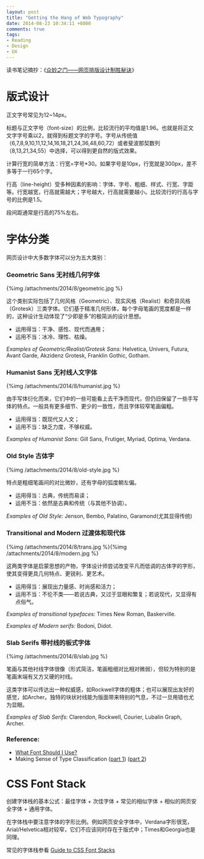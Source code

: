 ```yaml
---
layout: post
title: "Getting the Hang of Web Typography"
date: 2014-08-23 10:34:11 +0800
comments: true
tags:
- Reading
- Design
- UX 
---
```


读书笔记摘抄：《[众妙之门——网页排版设计制胜秘诀](http://book.douban.com/subject/25741532/)》

# 版式设计

正文字号常见为12~14px。

标题与正文字号（font-size）的比例，比较流行的平均值是1.96。也就是将正文文字字号乘以2，就得到标题文字的字号。字号从传统值（6,7,8,9,10,11,12,14,16,18,21,24,36,48,60,72）或者斐波那契数列（8,13,21,34,55）中选择，可以得到更自然的版式效果。

计算行宽的简单方法：行宽=字号*30。如果字号是10px，行宽就是300px，差不多等于一行65个字。

行高（line-height）受多种因素的影响：字体、字号、粗细、样式、行宽、字距等。行宽越宽，行高就需越大；字号越大，行高就需要越小。比较流行的行高与字号的比例是1.5。

段间距通常是行高的75%左右。

# 字体分类

网页设计中大多数字体可以分为五大类别：

### Geometric Sans 无衬线几何字体 

{%img /attachments/2014/8/geometric.jpg %}

这个类别实际包括了几何风格（Geometric）、现实风格（Realist）和奇异风格（Grotesk）三类字体。它们基于精准几何形体，每个字母笔画的宽度都是一样的，这种设计生动体现了“少即是多”的极简派的设计思想。

- 运用得当：干净、感性、现代而通用；
- 运用不当：冰冷、理性、枯燥。

_Examples of Geometric/Realist/Grotesk Sans:_ Helvetica, Univers, Futura, Avant Garde, Akzidenz Grotesk, Franklin Gothic, Gotham.

### Humanist Sans 无衬线人文字体

{%img /attachments/2014/8/humanist.jpg %}

由手写体衍化而来，它们中的一些可能看上去干净而现代，但仍旧保留了一些手写体的特点。一般具有更多细节、更少的一致性，而且字体较窄笔画偏粗。

- 运用得当：既现代又人文；
- 运用不当：缺乏力度，不够权威。

_Examples of Humanist Sans:_ Gill Sans, Frutiger, Myriad, Optima, Verdana.

### Old Style 古体字

{%img /attachments/2014/8/old-style.jpg %}

特点是粗细笔画间的对比微妙，还有字母的弧度朝左偏。

- 运用得当：古典，传统而易读；
- 运用不当：依然是古典和传统（与其他不协调）。

_Examples of Old Style:_ Jenson, Bembo, Palatino, Garamond(尤其显得传统)

### Transitional and Modern 过渡体和现代体

{%img /attachments/2014/8/trans.jpg %}{%img /attachments/2014/8/modern.jpg %}

这两类字体是启蒙思想的产物，字体设计师尝试改变平凡而低调的古体字的字形，使其变得更具几何特点、更锐利、更艺术。

- 运用得当：展现出力量感、时尚感和活力；
- 运用不当：不伦不类——若说古典，又过于显眼和繁复；若说现代，又显得有点俗气。

_Examples of transitional typefaces:_ Times New Roman, Baskerville.

_Examples of Modern serifs:_ Bodoni, Didot.

### Slab Serifs 带衬线的板式字体

{%img /attachments/2014/8/slab.jpg %}

笔画与其他衬线字体很像（形式简洁，笔画粗细对比相对微弱），但较为特别的是笔画末端有又方又硬的衬线。

这类字体可以传达出一种权威感，如Rockwell字体的粗体；也可以展现出友好的感觉，如Archer。独特的块状衬线能为版面带来特别的气息，不过一旦用错也尤为显眼。

_Examples of Slab Serifs:_ Clarendon, Rockwell, Courier, Lubalin Graph, Archer.

### Reference:

- [What Font Should I Use?](what-font)
- Making Sense of Type Classification ([part 1](type-class-1)) ([part 2](type-class-2))

[what-font]:http://www.smashingmagazine.com/2010/12/14/what-font-should-i-use-five-principles-for-choosing-and-using-typefaces/
[type-class-1]:http://www.smashingmagazine.com/2013/04/17/making-sense-type-classification-part-1/
[type-class-2]:http://www.smashingmagazine.com/2013/06/19/making-sense-of-type-classification-part-2/

# CSS Font Stack

创建字体栈的基本公式：最佳字体 + 次佳字体 + 常见的相似字体 + 相似的网页安全字体 + 通用字体。

在字体栈中要注意字体的字形比例。例如网页安全字体中，Verdana字形很宽，Arial/Helvetica相对较窄，它们不应该同时存在于版式中；Times和Georgia也是同理。

常见的字体栈参看 [Guide to CSS Font Stacks](http://www.smashingmagazine.com/2009/09/22/complete-guide-to-css-font-stacks/)
